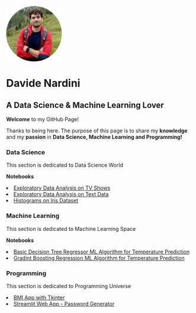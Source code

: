 <img src="https://github.com/dnardini16/aDataSciencePortfolio/blob/main/avatar.png" width="150" height="150">
<h1> Davide Nardini </h1>
<h2> A Data Science & Machine Learning Lover </h2>
<p> <strong>Welcome</strong> to my GitHub Page! </p>
<p> Thanks to being here. The purpose of this page is to share my <strong>knowledge</strong> and my <strong>passion</strong> in <strong>Data Science, Machine Learning and Programming!</strong> </p>
<h3> Data Science </h3>
<p> This section is dedicated to Data Science World </p>
<p> <strong>Notebooks</strong> </p>
<li><a href="https://github.com/dnardini16/aDataSciencePortfolio/blob/main/Data%20Science/Eda%20on%20TV%20Shows/Exploratory_Data_Analysis_on_TV_Shows.ipynb">Exploratory Data Analysis on TV Shows</a></li>
<li><a href="https://github.com/dnardini16/aDataSciencePortfolio/blob/main/Data%20Science/Eda%20on%20Text%20Data/Exploratory_Data_Analysis_on_Text_Data.ipynb">Exploratory Data Analysis on Text Data</a></li>
<li><a href="https://github.com/dnardini16/aDataSciencePortfolio/blob/main/Data%20Science/Plots%20with%20Matplolib%20and%20Seaborn/Histograms%20on%20Iris%20Dataset.ipynb">Histograms on Iris Dataset</a></li>
<h3> Machine Learning </h3>
<p> This section is dedicated to Machine Learning Space </p>
<p> <strong>Notebooks</strong> </p>
<li><a href="https://github.com/dnardini16/aDataSciencePortfolio/blob/main/Machine%20Learning/Basic%20Decision%20Tree%20Regressor%20ML%20Algorithm%20for%20Temperature%20Prediction/Basic%20Decision%20Tree%20Regression%20ML%20Algorithm%20for%20Temperature%20Prediction.ipynb">Basic Decision Tree Regressor ML Algorithm for Temperature Prediction</a></li>
<li><a href="https://github.com/dnardini16/aDataSciencePortfolio/blob/main/Machine%20Learning/Gradient%20Boosting%20Regressor%20Temperature%20Prediction/Gradient%20Boosting%20Regressor%20Temperature%20Prediction.ipynb">Gradint Boosting Regression ML Algorithm for Temperature Prediction</a></li>
<h3> Programming </h3>
<p> This section is dedicated to Programming Universe </p>
<li><a href="https://github.com/dnardini16/aDataSciencePortfolio/blob/main/Programming/BMI%20App%20with%20tkinter/bmi_app_tkinter.py">BMI App with Tkinter</a></li>
<li><a href="https://github.com/dnardini16/streamlitpasswordgenerator">Streamlit Web App - Password Generator</a></li>
